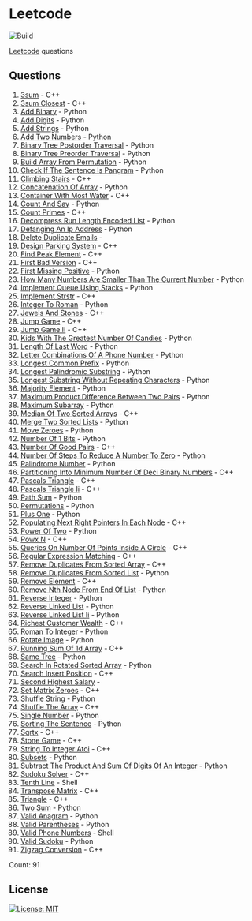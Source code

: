 # Leetcode

![Build](https://github.com/Zeyu-Li/leetcode/workflows/Generate%20MD/badge.svg)

[Leetcode](https://leetcode.com/) questions



## Questions 
 1. [3sum](https://leetcode.com/problems/3sum) - C++ 
 2. [3sum Closest](https://leetcode.com/problems/3sum-closest) - C++ 
 3. [Add Binary](https://leetcode.com/problems/add-binary) - Python 
 4. [Add Digits](https://leetcode.com/problems/add-digits) - Python 
 5. [Add Strings](https://leetcode.com/problems/add-strings) - Python 
 6. [Add Two Numbers](https://leetcode.com/problems/add-two-numbers) - Python 
 7. [Binary Tree Postorder Traversal](https://leetcode.com/problems/binary-tree-postorder-traversal) - Python 
 8. [Binary Tree Preorder Traversal](https://leetcode.com/problems/binary-tree-preorder-traversal) - Python 
 9. [Build Array From Permutation](https://leetcode.com/problems/build-array-from-permutation) - Python 
 10. [Check If The Sentence Is Pangram](https://leetcode.com/problems/check-if-the-sentence-is-pangram) - Python 
 11. [Climbing Stairs](https://leetcode.com/problems/climbing-stairs) - C++ 
 12. [Concatenation Of Array](https://leetcode.com/problems/concatenation-of-array) - Python 
 13. [Container With Most Water](https://leetcode.com/problems/container-with-most-water) - C++ 
 14. [Count And Say](https://leetcode.com/problems/count-and-say) - Python 
 15. [Count Primes](https://leetcode.com/problems/count-primes) - C++ 
 16. [Decompress Run Length Encoded List](https://leetcode.com/problems/decompress-run-length-encoded-list) - Python 
 17. [Defanging An Ip Address](https://leetcode.com/problems/defanging-an-ip-address) - Python 
 18. [Delete Duplicate Emails](https://leetcode.com/problems/delete-duplicate-emails) -  
 19. [Design Parking System](https://leetcode.com/problems/design-parking-system) - C++ 
 20. [Find Peak Element](https://leetcode.com/problems/find-peak-element) - C++ 
 21. [First Bad Version](https://leetcode.com/problems/first-bad-version) - C++ 
 22. [First Missing Positive](https://leetcode.com/problems/first-missing-positive) - Python 
 23. [How Many Numbers Are Smaller Than The Current Number](https://leetcode.com/problems/how-many-numbers-are-smaller-than-the-current-number) - Python 
 24. [Implement Queue Using Stacks](https://leetcode.com/problems/implement-queue-using-stacks) - Python 
 25. [Implement Strstr](https://leetcode.com/problems/implement-strstr) - C++ 
 26. [Integer To Roman](https://leetcode.com/problems/integer-to-roman) - Python 
 27. [Jewels And Stones](https://leetcode.com/problems/jewels-and-stones) - C++ 
 28. [Jump Game](https://leetcode.com/problems/jump-game) - C++ 
 29. [Jump Game Ii](https://leetcode.com/problems/jump-game-ii) - C++ 
 30. [Kids With The Greatest Number Of Candies](https://leetcode.com/problems/kids-with-the-greatest-number-of-candies) - Python 
 31. [Length Of Last Word](https://leetcode.com/problems/length-of-last-word) - Python 
 32. [Letter Combinations Of A Phone Number](https://leetcode.com/problems/letter-combinations-of-a-phone-number) - Python 
 33. [Longest Common Prefix](https://leetcode.com/problems/longest-common-prefix) - Python 
 34. [Longest Palindromic Substring](https://leetcode.com/problems/longest-palindromic-substring) - Python 
 35. [Longest Substring Without Repeating Characters](https://leetcode.com/problems/longest-substring-without-repeating-characters) - Python 
 36. [Majority Element](https://leetcode.com/problems/majority-element) - Python 
 37. [Maximum Product Difference Between Two Pairs](https://leetcode.com/problems/maximum-product-difference-between-two-pairs) - Python 
 38. [Maximum Subarray](https://leetcode.com/problems/maximum-subarray) - Python 
 39. [Median Of Two Sorted Arrays](https://leetcode.com/problems/median-of-two-sorted-arrays) - C++ 
 40. [Merge Two Sorted Lists](https://leetcode.com/problems/merge-two-sorted-lists) - Python 
 41. [Move Zeroes](https://leetcode.com/problems/move-zeroes) - Python 
 42. [Number Of 1 Bits](https://leetcode.com/problems/number-of-1-bits) - Python 
 43. [Number Of Good Pairs](https://leetcode.com/problems/number-of-good-pairs) - C++ 
 44. [Number Of Steps To Reduce A Number To Zero](https://leetcode.com/problems/number-of-steps-to-reduce-a-number-to-zero) - Python 
 45. [Palindrome Number](https://leetcode.com/problems/palindrome-number) - Python 
 46. [Partitioning Into Minimum Number Of Deci Binary Numbers](https://leetcode.com/problems/partitioning-into-minimum-number-of-deci-binary-numbers) - C++ 
 47. [Pascals Triangle](https://leetcode.com/problems/pascals-triangle) - C++ 
 48. [Pascals Triangle Ii](https://leetcode.com/problems/pascals-triangle-ii) - C++ 
 49. [Path Sum](https://leetcode.com/problems/path-sum) - Python 
 50. [Permutations](https://leetcode.com/problems/permutations) - Python 
 51. [Plus One](https://leetcode.com/problems/plus-one) - Python 
 52. [Populating Next Right Pointers In Each Node](https://leetcode.com/problems/populating-next-right-pointers-in-each-node) - C++ 
 53. [Power Of Two](https://leetcode.com/problems/power-of-two) - Python 
 54. [Powx N](https://leetcode.com/problems/powx-n) - C++ 
 55. [Queries On Number Of Points Inside A Circle](https://leetcode.com/problems/queries-on-number-of-points-inside-a-circle) - C++ 
 56. [Regular Expression Matching](https://leetcode.com/problems/regular-expression-matching) - C++ 
 57. [Remove Duplicates From Sorted Array](https://leetcode.com/problems/remove-duplicates-from-sorted-array) - C++ 
 58. [Remove Duplicates From Sorted List](https://leetcode.com/problems/remove-duplicates-from-sorted-list) - Python 
 59. [Remove Element](https://leetcode.com/problems/remove-element) - C++ 
 60. [Remove Nth Node From End Of List](https://leetcode.com/problems/remove-nth-node-from-end-of-list) - Python 
 61. [Reverse Integer](https://leetcode.com/problems/reverse-integer) - Python 
 62. [Reverse Linked List](https://leetcode.com/problems/reverse-linked-list) - Python 
 63. [Reverse Linked List Ii](https://leetcode.com/problems/reverse-linked-list-ii) - Python 
 64. [Richest Customer Wealth](https://leetcode.com/problems/richest-customer-wealth) - C++ 
 65. [Roman To Integer](https://leetcode.com/problems/roman-to-integer) - Python 
 66. [Rotate Image](https://leetcode.com/problems/rotate-image) - Python 
 67. [Running Sum Of 1d Array](https://leetcode.com/problems/running-sum-of-1d-array) - C++ 
 68. [Same Tree](https://leetcode.com/problems/same-tree) - Python 
 69. [Search In Rotated Sorted Array](https://leetcode.com/problems/search-in-rotated-sorted-array) - Python 
 70. [Search Insert Position](https://leetcode.com/problems/search-insert-position) - C++ 
 71. [Second Highest Salary](https://leetcode.com/problems/second-highest-salary) -  
 72. [Set Matrix Zeroes](https://leetcode.com/problems/set-matrix-zeroes) - C++ 
 73. [Shuffle String](https://leetcode.com/problems/shuffle-string) - Python 
 74. [Shuffle The Array](https://leetcode.com/problems/shuffle-the-array) - C++ 
 75. [Single Number](https://leetcode.com/problems/single-number) - Python 
 76. [Sorting The Sentence](https://leetcode.com/problems/sorting-the-sentence) - Python 
 77. [Sqrtx](https://leetcode.com/problems/sqrtx) - C++ 
 78. [Stone Game](https://leetcode.com/problems/stone-game) - C++ 
 79. [String To Integer Atoi](https://leetcode.com/problems/string-to-integer-atoi) - C++ 
 80. [Subsets](https://leetcode.com/problems/subsets) - Python 
 81. [Subtract The Product And Sum Of Digits Of An Integer](https://leetcode.com/problems/subtract-the-product-and-sum-of-digits-of-an-integer) - Python 
 82. [Sudoku Solver](https://leetcode.com/problems/sudoku-solver) - C++ 
 83. [Tenth Line](https://leetcode.com/problems/tenth-line) - Shell 
 84. [Transpose Matrix](https://leetcode.com/problems/transpose-matrix) - C++ 
 85. [Triangle](https://leetcode.com/problems/triangle) - C++ 
 86. [Two Sum](https://leetcode.com/problems/two-sum) - Python 
 87. [Valid Anagram](https://leetcode.com/problems/valid-anagram) - Python 
 88. [Valid Parentheses](https://leetcode.com/problems/valid-parentheses) - Python 
 89. [Valid Phone Numbers](https://leetcode.com/problems/valid-phone-numbers) - Shell 
 90. [Valid Sudoku](https://leetcode.com/problems/valid-sudoku) - Python 
 91. [Zigzag Conversion](https://leetcode.com/problems/zigzag-conversion) - C++ 

Count: 91


## License

[![License: MIT](https://img.shields.io/badge/License-MIT-blue.svg)](https://opensource.org/licenses/MIT)